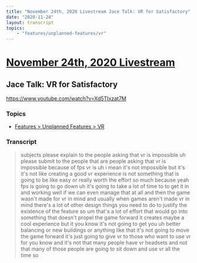 ```yaml
---
title: "November 24th, 2020 Livestream Jace Talk: VR for Satisfactory"
date: "2020-11-24"
layout: transcript
topics:
    - "features/unplanned-features/vr"
---
```

# [November 24th, 2020 Livestream](../2020-11-24.md)
## Jace Talk: VR for Satisfactory
https://www.youtube.com/watch?v=Xd5TIxzat7M

### Topics
* [Features > Unplanned Features > VR](../topics/features/unplanned-features/vr.md)

### Transcript

> subjects please explain to the people asking that vr is impossible uh please submit to the people that are people asking that vr is impossible because of fps vr is uh i mean it's not impossible but it's it's not like creating a good vr experience is not something that is going to be like easy or really worth the effort so much because yeah fps is going to go down uh it's going to take a lot of time to to get it in and working well if we can even manage that at all and then the game wasn't made for vr in mind and usually when games aren't made vr in mind there's a lot of other design things you need to do to justify the existence of the feature so um that's a lot of effort that would go into something that doesn't propel the game forward it creates maybe a cool experience but it you know it's not going to get you uh better balancing or new buildings or anything like that it's not going to move the game forward it's just going to give vr to those who want to use vr for you know and it's not that many people have vr headsets and not that many of those people are going to sit down and use vr all the time so
